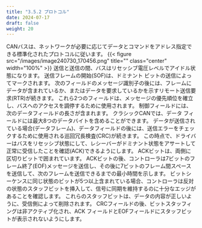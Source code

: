 ```yaml
---
title: "3.5.2 プロトコル"
date: 2024-07-17
draft: false
weight: 20
---
```


CANバスは、ネットワークが必要に応じてデータとコマンドをアドレス指定できる標準化されたプロトコルに従います。
{{< figure src="/images/image240730_170456.png" title="" class="center" width="100%" >}}
送信と送信の間、バスはリセッシブ電圧レベルでアイドル状態になります。
送信フレームの開始(SOF)は、ドミナント ビットの送信によってマークされます。
次のフィールドのメッセージ識別子の後には、フレームにデータが含まれているか、またはデータを要求しているかを示すリモート送信要求(RTR)が続きます。
これら2つのフィールドは、メッセージの優先順位を確立し、バスへのアクセスを調停するために使用されます。
制御フィールドには、次のデータフィールドの長さが含まれます。
クラシックCANでは、データ フィールドには最大8つのデータバイトを含めることができます。
データが送信されている場合(データフレーム)、データフィールドの後には、送信エラーをチェックするために使用される巡回冗長検査(CRC)が続きます。
この時点で、ドライバーはバスをリセッシブ状態にして、レシーバーがドミナント状態をアサートして正常に受信したことを確認(ACK)できるようにします。
ACKビットは、両側に区切りビットで囲まれています。
ACKビットの後、コントローラは7ビットのフレーム終了(EOF)メッセージを送信し、その後に7ビットのフレーム間スペースを送信して、次のフレームを送信できるまでの最小時間を示します。
ビットシーケンスに同じ状態のビットが5つ以上含まれている場合、コントローラは反対の状態のスタッフビットを挿入して、信号に同期を維持するのに十分なエッジがあることを確認します。
これらのスタッフビットは、データの内容が正しいように、受信側によって削除されます。
CRCフィールドの後、ビットスタッフィングは非アクティブ化され、ACK フィールドとEOFフィールドにスタッフビットが表示されないようにします。

